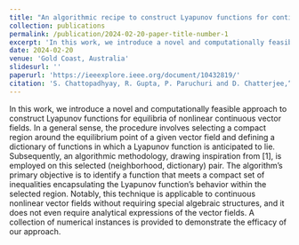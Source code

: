 ```yaml
---
title: "An algorithmic recipe to construct Lyapunov functions for continuous vector fields"
collection: publications
permalink: /publication/2024-02-20-paper-title-number-1
excerpt: 'In this work, we introduce a novel and computationally feasible approach to construct Lyapunov functions for equilibria of nonlinear continuous vector fields.'
date: 2024-02-20
venue: 'Gold Coast, Australia'
slidesurl: ''
paperurl: 'https://ieeexplore.ieee.org/document/10432819/'
citation: 'S. Chattopadhyay, R. Gupta, P. Paruchuri and D. Chatterjee,“An algorithmic recipe to construct Lyapunov functions for continuous vector fields,” 2024 Australian & New Zealand Control Conference'
---
```


In this work, we introduce a novel and computationally feasible approach to construct Lyapunov functions for equilibria of nonlinear continuous vector fields. In a general sense, the procedure involves selecting a compact region around the equilibrium point of a given vector field and defining a dictionary of functions in which a Lyapunov function is anticipated to lie. Subsequently, an algorithmic methodology, drawing inspiration from [1], is employed on this selected (neighborhood, dictionary) pair. The algorithm’s primary objective is to identify a function that meets a compact set of inequalities encapsulating the Lyapunov function’s behavior within the selected region. Notably, this technique is applicable to continuous nonlinear vector fields without requiring special algebraic structures, and it does not even require analytical expressions of the vector fields. A collection of numerical instances is provided to demonstrate the efficacy of our approach.
